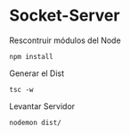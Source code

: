 
# Socket-Server


Rescontruir módulos del Node
```
npm install
```

Generar el Dist
```
tsc -w
```

Levantar Servidor
```
nodemon dist/
```